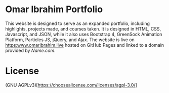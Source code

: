 # Omar Ibrahim Portfolio
This website is designed to serve as an expanded portfolio, including highlights, projects made, and courses taken. It is designed in HTML, CSS, Javascript, and JSON, while it also uses Bootstrap 4, GreenSock Animation Platform, Particles JS, jQuery, and Ajax. The website is live on <https:www.omaribrahim.live> hosted on GitHub Pages and linked to a domain provided by *Name.com*.

# License
(GNU AGPLv3)[https://choosealicense.com/licenses/agpl-3.0/]